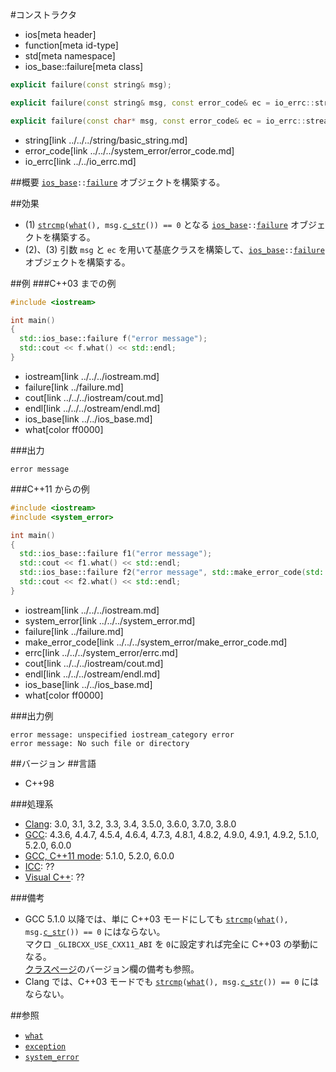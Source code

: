 #コンストラクタ
* ios[meta header]
* function[meta id-type]
* std[meta namespace]
* ios_base::failure[meta class]

```cpp
explicit failure(const string& msg);                                            // (1) C++03 まで

explicit failure(const string& msg, const error_code& ec = io_errc::stream);    // (2) C++11 から

explicit failure(const char* msg, const error_code& ec = io_errc::stream);      // (3) C++11 から
```
* string[link ../../../string/basic_string.md]
* error_code[link ../../../system_error/error_code.md]
* io_errc[link ../../io_errc.md]

##概要
[`ios_base`](../../ios_base.md)`::`[`failure`](../failure.md) オブジェクトを構築する。


##効果
- (1) [`strcmp`](../../../cstring/strcmp.md.nolink)`(`[`what`](what.md)`(), msg.`[`c_str`](../../../string/basic_string/c_str.md)`()) == 0` となる [`ios_base`](../../ios_base.md)`::`[`failure`](../failure.md) オブジェクトを構築する。
- (2)、(3) 引数 `msg` と `ec` を用いて基底クラスを構築して、[`ios_base`](../../ios_base.md)`::`[`failure`](../failure.md) オブジェクトを構築する。


##例
###C++03 までの例
```cpp
#include <iostream>

int main()
{
  std::ios_base::failure f("error message");
  std::cout << f.what() << std::endl;
}
```
* iostream[link ../../../iostream.md]
* failure[link ../failure.md]
* cout[link ../../../iostream/cout.md]
* endl[link ../../../ostream/endl.md]
* ios_base[link ../../ios_base.md]
* what[color ff0000]

###出力
```
error message
```


###C++11 からの例
```cpp
#include <iostream>
#include <system_error>

int main()
{
  std::ios_base::failure f1("error message");
  std::cout << f1.what() << std::endl;
  std::ios_base::failure f2("error message", std::make_error_code(std::errc::no_such_file_or_directory));
  std::cout << f2.what() << std::endl;
}
```
* iostream[link ../../../iostream.md]
* system_error[link ../../../system_error.md]
* failure[link ../failure.md]
* make_error_code[link ../../../system_error/make_error_code.md]
* errc[link ../../../system_error/errc.md]
* cout[link ../../../iostream/cout.md]
* endl[link ../../../ostream/endl.md]
* ios_base[link ../../ios_base.md]
* what[color ff0000]

###出力例
```
error message: unspecified iostream_category error
error message: No such file or directory
```


##バージョン
##言語
- C++98

###処理系
- [Clang](/implementation.md#clang): 3.0, 3.1, 3.2, 3.3, 3.4, 3.5.0, 3.6.0, 3.7.0, 3.8.0
- [GCC](/implementation.md#gcc): 4.3.6, 4.4.7, 4.5.4, 4.6.4, 4.7.3, 4.8.1, 4.8.2, 4.9.0, 4.9.1, 4.9.2, 5.1.0, 5.2.0, 6.0.0
- [GCC, C++11 mode](/implementation.md#gcc): 5.1.0, 5.2.0, 6.0.0
- [ICC](/implementation.md#icc): ??
- [Visual C++](/implementation.md#visual_cpp): ??

###備考
- GCC 5.1.0 以降では、単に C++03 モードにしても [`strcmp`](../../../cstring/strcmp.md.nolink)`(`[`what`](what.md)`(), msg.`[`c_str`](../../../string/basic_string/c_str.md)`()) == 0` にはならない。  
    マクロ `_GLIBCXX_USE_CXX11_ABI` を `0`に設定すれば完全に C++03 の挙動になる。  
    [クラスページ](../failure.md)のバージョン欄の備考も参照。
- Clang では、C++03 モードでも [`strcmp`](../../../cstring/strcmp.md.nolink)`(`[`what`](what.md)`(), msg.`[`c_str`](../../../string/basic_string/c_str.md)`()) == 0` にはならない。  


##参照
- [`what`](what.md)
- [`exception`](../../../exception/exception.md)
- [`system_error`](../../../system_error/system_error.md)
